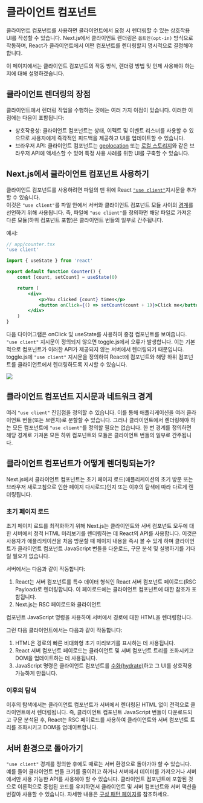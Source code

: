 # 클라이언트 컴포넌트

클라이언트 컴포넌트를 사용하면 클라이언트에서 요청 시 렌더링할 수 있는 상호작용 UI를 작성할 수 있습니다. Next.js에서 클라이언트 렌더링은 `옵트인(opt-in)` 방식으로 작동하며, React가 클라이언트에서 어떤 컴포넌트를 렌더링할지 명시적으로 결정해야 합니다.

이 페이지에서는 클라이언트 컴포넌트의 작동 방식, 렌더링 방법 및 언제 사용해야 하는지에 대해 설명하겠습니다.

## 클라이언트 렌더링의 장점

클라이언트에서 렌더링 작업을 수행하는 것에는 여러 가지 이점이 있습니다. 이러한 이점에는 다음이 포함됩니다:

-   상호작용성: 클라이언트 컴포넌트는 상태, 이펙트 및 이벤트 리스너를 사용할 수 있으므로 사용자에게 즉각적인 피드백을 제공하고 UI를 업데이트할 수 있습니다.
-   브라우저 API: 클라이언트 컴포넌트는 [geolocation](https://developer.mozilla.org/ko/docs/Web/API/Geolocation_API) 또는 [로컬 스토리지](https://developer.mozilla.org/ko/docs/Web/API/Window/localStorage)와 같은 브라우저 API에 액세스할 수 있어 특정 사용 사례를 위한 UI를 구축할 수 있습니다.

## Next.js에서 클라이언트 컴포넌트 사용하기

클라이언트 컴포넌트를 사용하려면 파일의 맨 위에 React [`"use client"`](https://react.dev/reference/react/use-client)지시문을 추가할 수 있습니다.  
이것은 `"use client"`를 파일 안에서 서버와 클라이언트 컴포넌트 모듈 사이의 [경계](https://nextjs.org/docs/app/building-your-application/rendering#network-boundary)를 선언하기 위해 사용됩니다. 즉, 파일에 `"use client"`를 정의하면 해당 파일로 가져온 다른 모듈(하위 컴포넌트 포함)은 클라이언트 번들의 일부로 간주됩니다.

예시:

```jsx
// app/counter.tsx
'use client'

import { useState } from 'react'

export default function Counter() {
    const [count, setCount] = useState(0)

    return (
        <div>
            <p>You clicked {count} times</p>
            <button onClick={() => setCount(count + 1)}>Click me</button>
        </div>
    )
}
```

다음 다이어그램은 onClick 및 useState를 사용하여 중첩 컴포넌트를 보여줍니다. `"use client"` 지시문이 정의되지 않으면 toggle.js에서 오류가 발생합니다. 이는 기본적으로 컴포넌트가 이러한 API가 제공되지 않는 서버에서 렌더링되기 때문입니다. toggle.js에 `"use client"` 지시문을 정의하여 React에 컴포넌트와 해당 하위 컴포넌트를 클라이언트에서 렌더링하도록 지시할 수 있습니다.

<img src="https://nextjs.org/_next/image?url=%2Fdocs%2Fdark%2Fuse-client-directive.png&w=3840&q=75&dpl=dpl_7ApAXAPS9Jx2rHVsnwoDNiDWWrWe">

## 클라이언트 컴포넌트 지시문과 네트워크 경계

여러 `"use client"` 진입점을 정의할 수 있습니다. 이를 통해 애플리케이션을 여러 클라이언트 번들(또는 브랜치)로 분할할 수 있습니다. 그러나 클라이언트에서 렌더링해야 하는 모든 컴포넌트에 `"use client"`를 정의할 필요는 없습니다. 한 번 경계를 정의하면 해당 경계로 가져온 모든 하위 컴포넌트와 모듈은 클라이언트 번들의 일부로 간주됩니다.

## 클라이언트 컴포넌트가 어떻게 렌더링되는가?

Next.js에서 클라이언트 컴포넌트는 초기 페이지 로드(애플리케이션의 초기 방문 또는 브라우저 새로고침으로 인한 페이지 다시로드)인지 또는 이후의 탐색에 따라 다르게 렌더링됩니다.

### 초기 페이지 로드

초기 페이지 로드를 최적화하기 위해 Next.js는 클라이언트와 서버 컴포넌트 모두에 대한 서버에서 정적 HTML 미리보기를 렌더링하는 데 React의 API를 사용합니다. 이것은 사용자가 애플리케이션을 처음 방문할 때 페이지 내용을 즉시 볼 수 있게 하며 클라이언트가 클라이언트 컴포넌트 JavaScript 번들을 다운로드, 구문 분석 및 실행하기를 기다릴 필요가 없습니다.

서버에서는 다음과 같이 작동합니다:

1. React는 서버 컴포넌트를 특수 데이터 형식인 React 서버 컴포넌트 페이로드(RSC Payload)로 렌더링합니다. 이 페이로드에는 클라이언트 컴포넌트에 대한 참조가 포함됩니다.
2. Next.js는 RSC 페이로드와 클라이언트

컴포넌트 JavaScript 명령을 사용하여 서버에서 경로에 대한 HTML을 렌더링합니다.

그런 다음 클라이언트에서는 다음과 같이 작동합니다:

1. HTML은 경로의 빠른 비대화형 초기 미리보기를 표시하는 데 사용됩니다.
2. React 서버 컴포넌트 페이로드는 클라이언트 및 서버 컴포넌트 트리를 조화시키고 DOM을 업데이트하는 데 사용됩니다.
3. JavaScript 명령은 클라이언트 컴포넌트를 [수화(hydrate)](https://react.dev/reference/react-dom/client/hydrateRoot)하고 그 UI를 상호작용 가능하게 만듭니다.

### 이후의 탐색

이후의 탐색에서는 클라이언트 컴포넌트가 서버에서 렌더링된 HTML 없이 전적으로 클라이언트에서 렌더링됩니다. 즉, 클라이언트 컴포넌트 JavaScript 번들이 다운로드되고 구문 분석된 후, React는 RSC 페이로드를 사용하여 클라이언트와 서버 컴포넌트 트리를 조화시키고 DOM을 업데이트합니다.

## 서버 환경으로 돌아가기

`"use client"` 경계를 정의한 후에도 때로는 서버 환경으로 돌아가야 할 수 있습니다. 예를 들어 클라이언트 번들 크기를 줄이려고 하거나 서버에서 데이터를 가져오거나 서버에서만 사용 가능한 API를 사용해야 할 수 있습니다. 클라이언트 컴포넌트에 포함된 것으로 이론적으로 중첩된 코드를 유지하면서 클라이언트 및 서버 컴포넌트와 서버 액션을 번갈아 사용할 수 있습니다. 자세한 내용은 [구성 패턴 페이지](링크)를 참조하세요.
